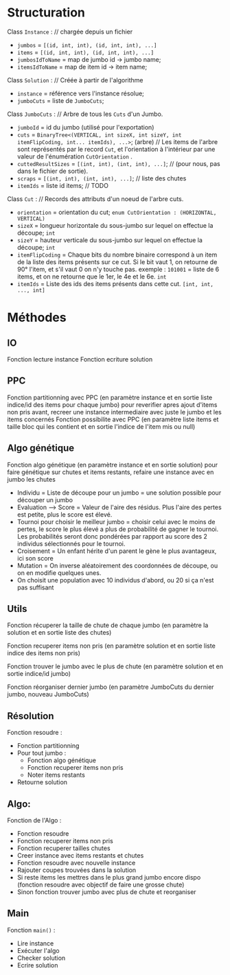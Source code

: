 # Structuration

Class `Instance` : // chargée depuis un fichier
 - `jumbos` = `[(id, int, int), (id, int, int), ...]`
 - `items` = `[(id, int, int), (id, int, int), ...]`
 - `jumbosIdToName` = map de jumbo id -> jumbo name;
 - `itemsIdToName` = map de item id -> item name;

Class `Solution` : // Créée à partir de l'algorithme
 - `instance` = référence vers l'instance résolue;
 - `jumboCuts` = liste de `JumboCuts`;

Class `JumboCuts` : // Arbre de tous les `Cuts` d'un Jumbo.
 - `jumboId` = id du jumbo (utilisé pour l'exportation)
 - `cuts` = `BinaryTree<(VERTICAL, int sizeX, int sizeY, int itemFlipCoding, int... itemIds), ...>`;  (arbre)
   // Les items de l'arbre sont représentés par le record `Cut`, et l'orientation à l'intérieur par une valeur de l'énumération `CutOrientation` .
 - `cuttedResultSizes` = `[(int, int), (int, int), ...]`;   // (pour nous, pas dans le fichier de sortie).
 - `scraps` = `[(int, int), (int, int), ...]`;  // liste des chutes
 - `itemIds` = liste id items; // TODO

Class `Cut` : // Records des attributs d'un noeud de l'arbre cuts. 
 - `orientation` = orientation du cut; `enum CutOrientation : (HORIZONTAL, VERTICAL)`
 - `sizeX` = longueur horizontale du sous-jumbo sur lequel on effectue la découpe; `int` 
 - `sizeY` = hauteur verticale du sous-jumbo sur lequel on effectue la découpe; `int`
 - `itemFlipCoding` = Chaque bits du nombre binaire correspond à un item de la liste des items présents sur ce cut. Si le bit vaut 1, on retourne de 90° l'item, et s'il vaut 0 on n'y touche pas.
   exemple : `101001` = liste de 6 items, et on ne retourne que le 1er, le 4e et le 6e. `int`
 - `itemIds` = Liste des ids des items présents dans cette cut. `[int, int, ..., int]`

# Méthodes

## IO
Fonction lecture instance
Fonction ecriture solution

## PPC
Fonction partitionning avec PPC (en paramètre instance et en sortie liste indice/id des items pour chaque jumbo) pour reverifier apres ajout d'items non pris avant, recreer une instance intermediaire avec juste le jumbo et les items concernés
Fonction possibilite avec PPC (en paramètre liste items et taille bloc qui les contient et en sortie l'indice de l'item mis ou null)

## Algo génétique
Fonction algo génétique (en paramètre instance et en sortie solution) pour faire génétique sur chutes et items restants, refaire une instance avec en jumbo les chutes
 - Individu = Liste de découpe pour un jumbo = une solution possible pour découper un jumbo
 - Evaluation --> Score = Valeur de l'aire des résidus. Plus l'aire des pertes est petite, plus le score est élevé.
 - Tournoi pour choisir le meilleur jumbo = choisir celui avec le moins de pertes, le score le plus élevé a plus de probabilité de gagner le tournoi. Les probabilités seront donc pondérées par rapport au score des 2 individus sélectionnés pour le tournoi.
 - Croisement = Un enfant hérite d'un parent le gène le plus avantageux, ici son score
 - Mutation = On inverse aléatoirement des coordonnées de découpe, ou on en modifie quelques unes.
 - On choisit une population avec 10 individus d'abord, ou 20 si ça n'est pas suffisant

## Utils
Fonction récuperer la taille de chute de chaque jumbo (en paramètre la solution et en sortie liste des chutes)

Fonction recuperer items non pris (en paramètre solution et en sortie liste indice des items non pris)

Fonction trouver le jumbo avec le plus de chute (en paramètre solution et en sortie indice/id jumbo)

Fonction réorganiser dernier jumbo (en paramètre JumboCuts du dernier jumbo, nouveau JumboCuts)

## Résolution
Fonction resoudre :
 - Fonction partitionning
 - Pour tout jumbo :
    - Fonction algo génétique
    - Fonction recuperer items non pris
    - Noter items restants
 - Retourne solution

## Algo:
Fonction de l'Algo :
 - Fonction resoudre
 - Fonction recuperer items non pris
 - Fonction recuperer tailles chutes
 - Creer instance avec items restants et chutes
 - Fonction resoudre avec nouvelle instance
 - Rajouter coupes trouvées dans la solution
 - Si reste items les mettres dans le plus grand jumbo encore dispo (fonction resoudre avec objectif de faire une grosse chute)
 - Sinon fonction trouver jumbo avec plus de chute et reorganiser

## Main
Fonction `main()` :
 - Lire instance
 - Exécuter l'algo
 - Checker solution
 - Ecrire solution
